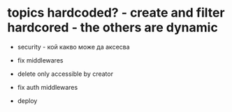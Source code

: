 # topics hardcoded? - create and filter hardcored - the others are dynamic

- security - кой какво може да аксесва

- fix middlewares
- delete only accessible by creator
- fix auth middlewares

 - deploy